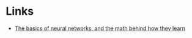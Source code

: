 # Links

- [The basics of neural networks, and the math behind how they learn](https://www.3blue1brown.com/topics/neural-networks)
